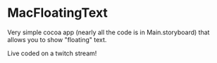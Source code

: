 # MacFloatingText

Very simple cocoa app (nearly all the code is in Main.storyboard) that allows you to show "floating" text.

Live coded on a twitch stream!
